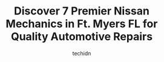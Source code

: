 ---
layout: ampstory
image: https://images.unsplash.com/photo-1639928849293-7f9ff81e41d3?ixlib=rb-4.0.3&ixid=MnwxMjA3fDB8MHxwaG90by1wYWdlfHx8fGVufDB8fHx8&auto=format&fit=crop&w=640&h=853&q=80
author: techidn
featured: false
description: Entrust your vehicle to the 7 best Nissan Mechanic in Ft. Myers FL, USA and experience the difference they can make. With their extensive knowledge, state-of-the-art facilities, and commitme
title: Discover 7 Premier Nissan Mechanics in Ft. Myers FL for Quality Automotive Repairs
cover:
   title: Discover 7 Premier Nissan Mechanics in Ft. Myers FL for Quality Automotive Repairs
   subtitle: Rickpate
   background: https://images.unsplash.com/photo-1639928849293-7f9ff81e41d3?ixlib=rb-4.0.3&ixid=MnwxMjA3fDB8MHxwaG90by1wYWdlfHx8fGVufDB8fHx8&auto=format&fit=crop&w=640&h=853&q=80

pages: 
 - layout: thirds
   top: <h1>#1 Lous Total Car Care & Fleet Services</h1>
   bottom: "<p>Super professional five star people! The front desk lady (Cheryl?) gave a reasonable time frame for my tire repair even tho they were super super busy. Everything got don</p>"
   background: https://www.knot35.com/toplist/wp-content/uploads/2023/06/best-nissan-mechanic-1-in-ft-myers-fl-1685832315.jpeg
   backgroundblur: true
 - layout: thirds
   top: <h1>#2 AutoNation Toyota Fort Myers Service Center</h1>
   bottom: "<p>2555 Colonial Blvd Suite A, Fort Myers, FL 33907, United States</p>"
   background: https://www.knot35.com/toplist/wp-content/uploads/2023/06/best-nissan-mechanic-2-in-ft-myers-fl-1685832315.jpeg
   cta:
      link: https://www.knot35.com/toplist/discover-7-premier-nissan-mechanics-in-ft-myers-fl-for-quality-automotive-repairs/
      text: Discover 7 Premier Nissan Mechanics in Ft. Myers FL for Quality Automotive Repairs
 - layout: thirds
   top: <h1>#3 Tills Import Car Clinic</h1>
   bottom: "<p>1830 Boy Scout Dr, Fort Myers, FL 33907, United States</p>"
   background: https://www.knot35.com/toplist/wp-content/uploads/2023/06/best-nissan-mechanic-3-in-ft-myers-fl-1685832315.jpeg
   cta:
      link: https://www.knot35.com/toplist/discover-7-premier-nissan-mechanics-in-ft-myers-fl-for-quality-automotive-repairs/
      text: Discover 7 Premier Nissan Mechanics in Ft. Myers FL for Quality Automotive Repairs
 - layout: thirds
   top: <h1>#4 Edison Auto Service</h1>
   bottom: "<p>28 Mildred Dr, Fort Myers, FL 33901, United States</p>"
   background: https://images.unsplash.com/photo-1533735380053-eb8d0759b24a?ixlib=rb-4.0.3&ixid=MnwxMjA3fDB8MHxwaG90by1wYWdlfHx8fGVufDB8fHx8&auto=format&fit=crop&w=640&h=853&q=80
   cta:
      link: https://www.knot35.com/toplist/discover-7-premier-nissan-mechanics-in-ft-myers-fl-for-quality-automotive-repairs/
      text: Discover 7 Premier Nissan Mechanics in Ft. Myers FL for Quality Automotive Repairs
 - layout: thirds
   top: <h1>#5 Sutherlin Nissan of Fort Myers Service Center</h1>
   bottom: "<p>13985 S Tamiami Trail, Fort Myers, FL 33912, United States</p>"
   background: https://images.unsplash.com/photo-1462556791646-c201b8241a94?ixlib=rb-4.0.3&ixid=MnwxMjA3fDB8MHxwaG90by1wYWdlfHx8fGVufDB8fHx8&auto=format&fit=crop&w=640&h=853&q=80
   cta:
      link: https://www.knot35.com/toplist/discover-7-premier-nissan-mechanics-in-ft-myers-fl-for-quality-automotive-repairs/
      text: Discover 7 Premier Nissan Mechanics in Ft. Myers FL for Quality Automotive Repairs
 - layout: thirds
   top: <h1>#6 WG Auto Repair & Collision</h1>
   bottom: "<p>3802 Hanson St #7, Fort Myers, FL 33916, United States</p>"
   background: https://images.unsplash.com/photo-1533998839656-76f5e4b2bccb?ixlib=rb-4.0.3&ixid=MnwxMjA3fDB8MHxwaG90by1wYWdlfHx8fGVufDB8fHx8&auto=format&fit=crop&w=640&h=853&q=80
   cta:
      link: https://www.knot35.com/toplist/discover-7-premier-nissan-mechanics-in-ft-myers-fl-for-quality-automotive-repairs/
      text: Discover 7 Premier Nissan Mechanics in Ft. Myers FL for Quality Automotive Repairs
 - layout: thirds
   top: <h1>#7 Prestige Auto And Transmission Repair</h1>
   bottom: "<p>2411 Fowler St, Fort Myers, FL 33901, United States</p>"
   background: https://images.unsplash.com/photo-1527067829737-402993088e6b?ixlib=rb-4.0.3&ixid=MnwxMjA3fDB8MHxwaG90by1wYWdlfHx8fGVufDB8fHx8&auto=format&fit=crop&w=640&h=853&q=80
   cta:
      link: https://www.knot35.com/toplist/discover-7-premier-nissan-mechanics-in-ft-myers-fl-for-quality-automotive-repairs/
      text: Discover 7 Premier Nissan Mechanics in Ft. Myers FL for Quality Automotive Repairs
 - layout: thirds
   middle: Continue reading...
   background: https://images.unsplash.com/photo-1541356665065-22676f35dd40?ixlib=rb-4.0.3&ixid=MnwxMjA3fDB8MHxwaG90by1wYWdlfHx8fGVufDB8fHx8&auto=format&fit=crop&w=640&h=853&q=80
   cta:
      link: https://www.knot35.com/toplist/discover-7-premier-nissan-mechanics-in-ft-myers-fl-for-quality-automotive-repairs/
      text: Discover 7 Premier Nissan Mechanics in Ft. Myers FL for Quality Automotive Repairs
      
---